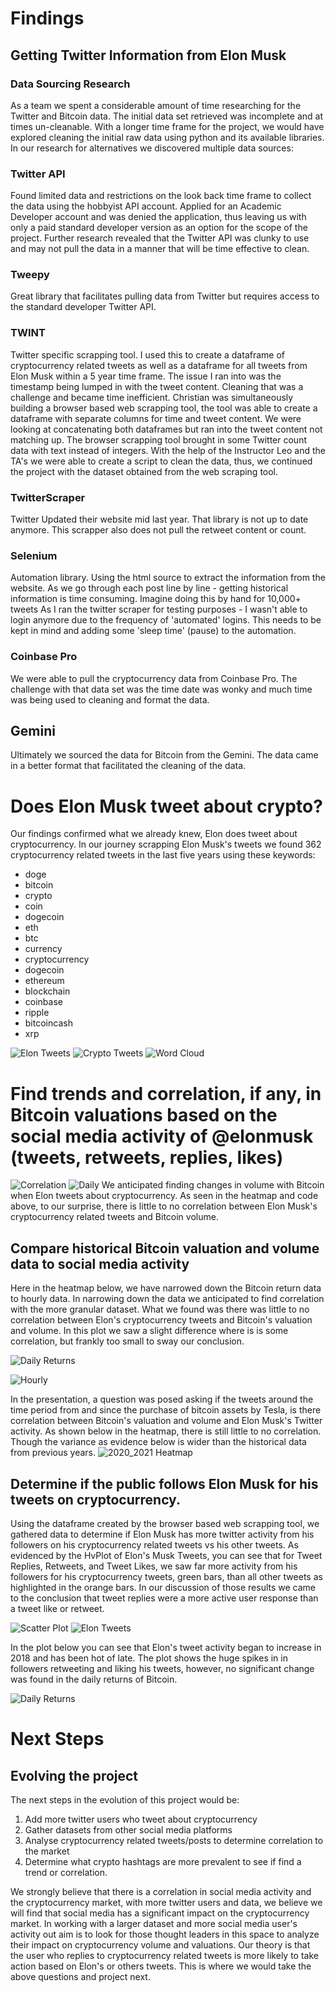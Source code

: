 # Findings

## Getting Twitter Information from Elon Musk
### Data Sourcing Research
As a team we spent a considerable amount of time researching for the Twitter and Bitcoin data. The initial data set retrieved was incomplete and at times un-cleanable. With a longer time frame for the project, we would have explored cleaning the initial raw data using python and its available libraries. In our research for alternatives we discovered multiple data sources:
### Twitter API
Found limited data and restrictions on the look back time frame to collect the data using the hobbyist API account. Applied for an Academic Developer account and was denied the application, thus leaving us with only a paid standard developer version as an option for the scope of the project. Further research revealed that the Twitter API was clunky to use and may not pull the data in a manner that will be time effective to clean.  

### Tweepy
Great library that facilitates pulling data from Twitter but requires access to the standard developer Twitter API.  

### TWINT
Twitter specific scrapping tool. I used this to create a dataframe of cryptocurrency related tweets as well as a dataframe for all tweets from Elon Musk within a 5 year time frame. The issue I ran into was the timestamp being lumped in with the tweet content. Cleaning that was a challenge and became time inefficient. Christian was simultaneously building a browser based web scrapping tool, the tool was able to create a dataframe with separate columns for time and tweet content. We were looking at concatenating both dataframes but ran into the tweet content not matching up. The browser scrapping tool brought in some Twitter count data with text instead of integers. With the help of the Instructor Leo and the TA's we were able to create a script to clean the data, thus, we continued the project with the dataset obtained from the web scraping tool.  

### TwitterScraper
Twitter Updated their website mid last year. That library is not up to date anymore. This scrapper also does not pull the retweet content or count.  

### Selenium
Automation library. Using the html source to extract the information from the website.
As we go through each post line by line - getting historical information is time consuming. Imagine doing this by hand for 10,000+ tweets
As I ran the twitter scraper for testing purposes - I wasn't able to login anymore due to the frequency of 'automated' logins. This needs to be kept in mind and adding some 'sleep time' (pause) to the automation.  

### Coinbase Pro
We were able to pull the cryptocurrency data from Coinbase Pro. The challenge with that data set was the time date was wonky and much time was being used to cleaning and format the data.  

## Gemini
Ultimately we sourced the data for Bitcoin from the Gemini. The data came in a better format that facilitated the cleaning of the data.  

# Does Elon Musk tweet about crypto?
Our findings confirmed what we already knew, Elon does tweet about cryptocurrency. 
In our journey scrapping Elon Musk's tweets we found 362 cryptocurrency related tweets in the last five years using these keywords:
- doge 
- bitcoin 
- crypto 
- coin 
- dogecoin 
- eth
- btc 
- currency 
- cryptocurrency 
- dogecoin
- ethereum
- blockchain
- coinbase
- ripple
- bitcoincash
- xrp

![Elon Tweets](Findings_Images/hvplot_bar_df.png)
![Crypto Tweets](Findings_Images/Bitcoin_Data.png)
![Word Cloud](Findings_Images/Word_Cloud.png)

# Find trends and correlation, if any, in Bitcoin valuations based on the social media activity of @elonmusk (tweets, retweets, replies, likes)
![Correlation](Findings_Images/correlation_code.png)
![Daily](Findings_Images/Heatmap_Daily.png)
We anticipated finding changes in volume with Bitcoin when Elon tweets about cryptocurrency.
As seen in the heatmap and code above, to our surprise, there is little to no correlation between Elon Musk's cryptocurrency related tweets and Bitcoin volume.


## Compare historical Bitcoin valuation and volume data to social media activity
Here in the heatmap below, we have narrowed down the Bitcoin return data to hourly data. In narrowing down the data we anticipated to find correlation with the more granular dataset. What we found was there was little to no correlation between Elon's cryptocurrency tweets and Bitcoin's valuation and volume. In this plot we saw a slight difference where is is some correlation, but frankly too small to sway our conclusion.



![Daily Returns](Findings_Images/daily_volume_with_elons_tweet_events.png)

![Hourly](Findings_Images/Heatmap_Hourly.png)

In the presentation, a question was posed asking if the tweets around the time period from and since the purchase of bitcoin assets by Tesla, is there correlation between Bitcoin's valuation and volume and Elon Musk's Twitter activity. As shown below in the heatmap, there is still little to no correlation. Though the variance as evidence below is wider than the historical data from previous years.
![2020_2021 Heatmap](Findings_Images/Heatmap_2020_2021.png)


## Determine if the public follows Elon Musk for his tweets on cryptocurrency.
Using the dataframe created by the browser based web scrapping tool, we gathered data to determine if Elon Musk has more twitter activity from his followers on his cryptocurrency related tweets vs his other tweets. As evidenced by the HvPlot of Elon's Musk Tweets, you can see that for Tweet Replies, Retweets, and Tweet Likes, we saw far more activity from his followers for his cryptocurrency tweets, green bars, than all other tweets as highlighted in the orange bars. In our discussion of those results we came to the conclusion that tweet replies were a more active user response than a tweet like or retweet.

![Scatter Plot](Findings_Images/Scatter_Plot_of_Elons_Tweet_Activity.png)
![Elon Tweets](Findings_Images/hvplot_bar_df.png)

In the plot below you can see that Elon's tweet activity began to increase in 2018 and has been hot of late. The plot shows the huge spikes in in followers retweeting and liking his tweets, however, no significant change was found in the daily returns of Bitcoin.

![Daily Returns](Findings_Images/Daily_Returns_vs_Elons_Tweets.png)

# Next Steps
## Evolving the project

 The next steps in the evolution of this project would be:
 
1. Add more twitter users who tweet about cryptocurrency
2. Gather datasets from other social media platforms 
3. Analyse cryptocurrency related tweets/posts to determine correlation to the market
3. Determine what crypto hashtags are more prevalent to see if find a trend or correlation.

We strongly believe that there is a correlation in social media activity and the cryptocurrency market, with more twitter users and data, we believe we will find that social media has a significant impact on the cryptocurrency market. In working with a larger dataset and more social media user's activity out aim is to look for those thought leaders in this space to analyze their impact on cryptocurrency volume and valuations.
Our theory is that the user who replies to cryptocurrency related tweets is more likely to take action based on Elon's or others tweets. This is where we would take the above questions and project next.
